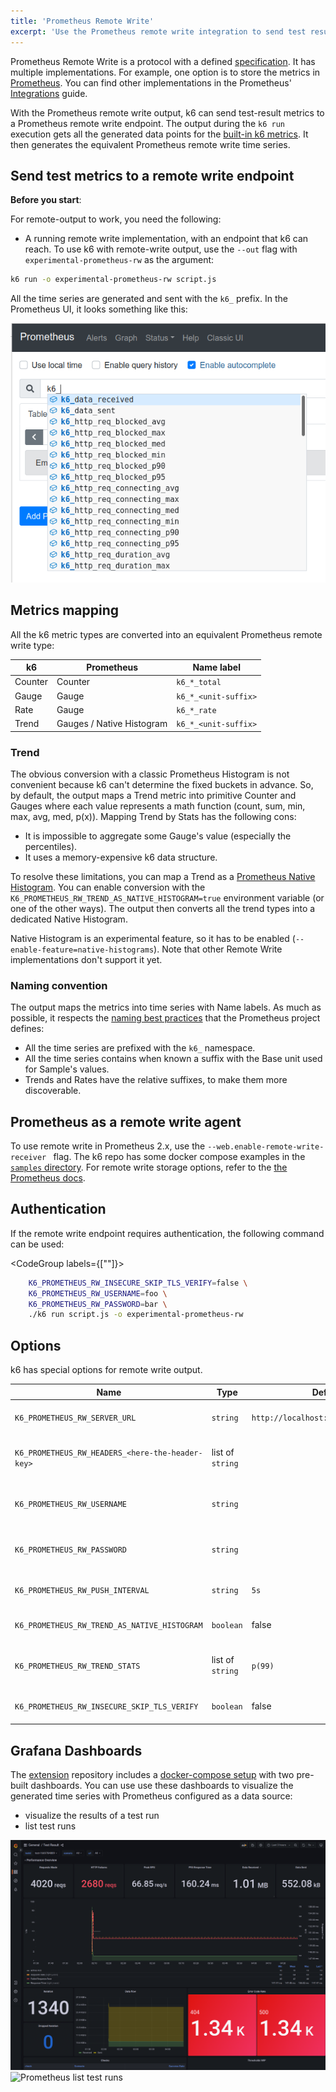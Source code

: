 ```yaml
---
title: 'Prometheus Remote Write'
excerpt: 'Use the Prometheus remote write integration to send test results to any Prometheus remote write endpoint.'
---
```


<Blockquote mod="attention" title="Experimental">
<ExperimentalBlockquote />
</Blockquote>

Prometheus Remote Write is a protocol with a defined [specification](https://docs.google.com/document/d/1LPhVRSFkGNSuU1fBd81ulhsCPR4hkSZyyBj1SZ8fWOM/edit).
It has multiple implementations.
For example, one option is to store the metrics in [Prometheus](https://prometheus.io/docs/prometheus/latest/feature_flags/#remote-write-receiver).
You can find other implementations in the Prometheus' [Integrations](https://prometheus.io/docs/operating/integrations) guide.

With the Prometheus remote write output, k6 can send test-result metrics to a Prometheus remote write endpoint.
The output during the `k6 run` execution gets all the generated data points for the [built-in  k6 metrics](/using-k6/metrics/).
It then generates the equivalent Prometheus remote write time series.

## Send test metrics to a remote write endpoint


**Before you start**:

For remote-output to work, you need the following:
- A running remote write implementation, with an endpoint that k6 can reach.
To use k6 with remote-write output, use the `--out` flag with `experimental-prometheus-rw` as the argument:

```bash
k6 run -o experimental-prometheus-rw script.js
```
 
All the time series are generated and sent with the `k6_` prefix.
In the Prometheus UI, it looks something  like this:

![k6 metrics as seen in the Prometheus UI](images/Prometheus/prom.png)

## Metrics mapping

All the k6 metric types are converted into an equivalent Prometheus remote write type:

| k6 | Prometheus | Name label |
|----|------------| ---------- |
| Counter | Counter | `k6_*_total`
| Gauge | Gauge | `k6_*_<unit-suffix>` |
| Rate | Gauge | `k6_*_rate` |
| Trend | Gauges / Native Histogram | `k6_*_<unit-suffix>` |

### Trend

The obvious conversion with a classic Prometheus Histogram is not convenient because k6 can't determine the fixed buckets in advance.
So, by default, the output maps a Trend metric into primitive Counter and Gauges where each value represents a math function (count, sum, min, max, avg, med, p(x)).
Mapping Trend by Stats has the following cons:
* It is impossible to aggregate some Gauge's value (especially the percentiles).
* It uses a memory-expensive k6 data structure.

To resolve these limitations, you can map a Trend as a [Prometheus Native Histogram](https://prometheus.io/docs/concepts/metric_types/#histogram).
You can enable conversion with the `K6_PROMETHEUS_RW_TREND_AS_NATIVE_HISTOGRAM=true` environment variable (or one of the other ways).
The output then converts all the trend types into a dedicated Native Histogram.

Native Histogram is an experimental feature, so it has to be enabled (`--enable-feature=native-histograms`). Note that other Remote Write implementations don't support it yet.

### Naming convention

The output maps the metrics into time series with Name labels.
As much as possible, it respects the [naming best practices](https://prometheus.io/docs/practices/naming) that the Prometheus project defines:

* All the time series are prefixed with the `k6_` namespace.
* All the time series contains when known a suffix with the Base unit used for Sample's values.
* Trends and Rates have the relative suffixes, to make them more discoverable.

## Prometheus as a remote write agent

To use remote write in Prometheus 2.x, use the `--web.enable-remote-write-receiver ` flag.
The k6 repo has some docker compose examples in the [`samples` directory](https://github.com/grafana/k6/tree/master/samples).
For remote write storage options, refer to the [the Prometheus docs](https://prometheus.io/docs/prometheus/latest/configuration/configuration/#remote_write).

## Authentication

If the remote write endpoint requires authentication, the following command can be used:

<CodeGroup labels={[""]}>

```bash
    K6_PROMETHEUS_RW_INSECURE_SKIP_TLS_VERIFY=false \
    K6_PROMETHEUS_RW_USERNAME=foo \
    K6_PROMETHEUS_RW_PASSWORD=bar \
    ./k6 run script.js -o experimental-prometheus-rw
```

</CodeGroup>

## Options

k6 has special options for remote write output.

| Name | Type | Default | Description |
| ---- | ---- | ------- | ----------- |
| `K6_PROMETHEUS_RW_SERVER_URL` | `string` | `http://localhost:9090/api/v1/write` | URL of the Prometheus Remote Write implementation's endpoint. |
| `K6_PROMETHEUS_RW_HEADERS_<here-the-header-key>` | list of `string` | | Additional headers to include in the HTTP requests. `K6_PROMETHEUS_RW_HEADERS_X-MY-HEADER=foo`|
| `K6_PROMETHEUS_RW_USERNAME` | `string` | | User for the HTTP Basic authentication at the Prometheus Remote Write endpoint. |
| `K6_PROMETHEUS_RW_PASSWORD` | `string` | | Password for the HTTP Basic authentication at the Prometheus Remote Write endpoint. |
| `K6_PROMETHEUS_RW_PUSH_INTERVAL` | `string` | `5s` | Interval of the metrics' aggregation and upload to the endpoint. |
| `K6_PROMETHEUS_RW_TREND_AS_NATIVE_HISTOGRAM` | `boolean` | false | If true, it maps the all defined Trend metrics as [Native Histograms](#trend). |
| `K6_PROMETHEUS_RW_TREND_STATS` | list of `string` | `p(99)` | If Native Histogram is not enabled then it defines the stats functions to map for the all defined Trend metrics. |
| `K6_PROMETHEUS_RW_INSECURE_SKIP_TLS_VERIFY` | `boolean` | false | If true, the HTTP client skips TLS verification on the endpoint. |

## Grafana Dashboards

The [extension]() repository includes a [docker-compose setup](https://github.com/grafana/xk6-output-prometheus-remote/#docker-compose) with two pre-built dashboards.
You can use use these dashboards to visualize the generated time series with Prometheus configured as a data source: 
- visualize the results of a test run
- list test runs

![Prometheus k6 results](./images/Prometheus/prometheus-dashboard-test-result.png)
![Prometheus list test runs](./images/Prometheus/prometheus-dashboard-test-runs.png)
